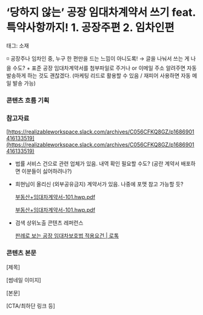 # ‘당하지 않는’ 공장 임대차계약서 쓰기 feat. 특약사항까지! 1. 공장주편 2. 임차인편

태그: 소재

<aside>
◽ 공장주나 임차인 중, 누구 한 편만을 드는 느낌이 아니도록! → 글을 나눠서 쓰는 게 나을 수도?
+ 표준 공장 임대차계약서를 첨부파일로 주거나 or 이메일 주소 알려주면 자동발송하게 하는 것도 괜찮겠다. (마케팅 리드로 활용할 수 있음 / 재피어 사용하면 자동 메일 발송 가능)

</aside>

### 콘텐츠 흐름 기획

### 참고자료

[https://realizableworkspace.slack.com/archives/C056CFKQ8GZ/p1686901416133519](https://realizableworkspace.slack.com/archives/C056CFKQ8GZ/p1686901416133519)

- 법률 서비스 건으로 관련 업체가 있음. 내역 확인 필요할 수도? (공란 계약서 배포하면 이분들이 싫어하려나?)
- 희현님이 올리신 (외부공유금지) 계약서가 있음. 나중에 포맷 참고 가능할 듯?
    
    [부동산+임대차계약서-101.hwp.pdf](%25E1%2584%2587%25E1%2585%25AE%25E1%2584%2583%25E1%2585%25A9%25E1%2586%25BC%25E1%2584%2589%25E1%2585%25A1%25E1%2586%25AB%25E1%2584%258B%25E1%2585%25B5%25E1%2586%25B7%25E1%2584%2583%25E1%2585%25A2%25E1%2584%258E%25E1%2585%25A1%25E1%2584%2580%25E1%2585%25A8%25E1%2584%258B%25E1%2585%25A3%25E1%2586%25A8%25E1%2584%2589%25E1%2585%25A5-101.hwp.pdf)
    
    [부동산+임대차계약서-101.hwp.pdf](%25E1%2584%2587%25E1%2585%25AE%25E1%2584%2583%25E1%2585%25A9%25E1%2586%25BC%25E1%2584%2589%25E1%2585%25A1%25E1%2586%25AB%25E1%2584%258B%25E1%2585%25B5%25E1%2586%25B7%25E1%2584%2583%25E1%2585%25A2%25E1%2584%258E%25E1%2585%25A1%25E1%2584%2580%25E1%2585%25A8%25E1%2584%258B%25E1%2585%25A3%25E1%2586%25A8%25E1%2584%2589%25E1%2585%25A5-101.hwp%201.pdf)
    
- 검색 상위노출 콘텐츠 레퍼런스
    
    [판례로 보는 공장 임대차보호법 적용요건 | 로톡](https://www.lawtalk.co.kr/posts/52864)
    

### 콘텐츠 본문

[제목]

[썸네일 이미지]

[본문]

[CTA/최하단 링크 등]